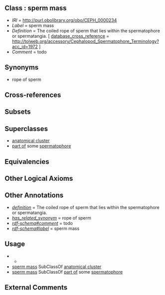 
## Class : sperm mass

 * *IRI* = http://purl.obolibrary.org/obo/CEPH_0000234
 * *Label* = sperm mass
 * *Definition* = The coiled rope of sperm that lies within the spermatophore or spermatangia. [ [database_cross_reference](../../ef/oboInOwl#hasDbXref.md) = http://tolweb.org/accessory/Cephalopod_Spermatophore_Terminology?acc_id=1972 ]
 * *Comment* = todo

## Synonyms

 * rope of sperm

## Cross-references


## Subsets


## Superclasses

 * [anatomical cluster](../../UBERON/77/UBERON_0000477.md)
 * [part of](../../BFO/50/BFO_0000050.md) some [spermatophore](../../CEPH/37/CEPH_0000237.md)

## Equivalencies


## Other Logical Axioms


## Other Annotations

 * *[definition](../../IAO/15/IAO_0000115.md)* = The coiled rope of sperm that lies within the spermatophore or spermatangia.
 * *[has_related_synonym](../../ym/oboInOwl#hasRelatedSynonym.md)* = rope of sperm
 * *[rdf-schema#comment](../../nt/rdf-schema#comment.md)* = todo
 * *[rdf-schema#label](../../el/rdf-schema#label.md)* = sperm mass

## Usage

 * -
 * [sperm mass](../../CEPH/34/CEPH_0000234.md) SubClassOf [anatomical cluster](../../UBERON/77/UBERON_0000477.md)
 * [sperm mass](../../CEPH/34/CEPH_0000234.md) SubClassOf [part of](../../BFO/50/BFO_0000050.md) some [spermatophore](../../CEPH/37/CEPH_0000237.md)

## External Comments

